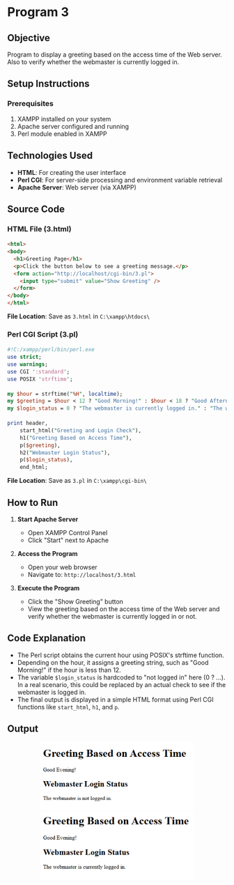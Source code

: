 # Program 3

## Objective
Program to display a greeting based on the access time of the Web server. Also to verify whether the webmaster is currently logged in. 

## Setup Instructions

### Prerequisites
1. XAMPP installed on your system
2. Apache server configured and running
3. Perl module enabled in XAMPP

## Technologies Used
- **HTML**: For creating the user interface
- **Perl CGI**: For server-side processing and environment variable retrieval
- **Apache Server**: Web server (via XAMPP)

## Source Code

### HTML File (3.html)
```html
<html>
<body>
  <h1>Greeting Page</h1>
  <p>Click the button below to see a greeting message.</p>
  <form action="http://localhost/cgi-bin/3.pl">
    <input type="submit" value="Show Greeting" />
  </form>
</body>
</html>
```

**File Location**: Save as `3.html` in `C:\xampp\htdocs\`

### Perl CGI Script (3.pl)

```perl
#!C:/xampp/perl/bin/perl.exe
use strict;
use warnings;
use CGI ':standard';
use POSIX 'strftime';

my $hour = strftime("%H", localtime);
my $greeting = $hour < 12 ? "Good Morning!" : $hour < 18 ? "Good Afternoon!" : "Good Evening!";
my $login_status = 0 ? "The webmaster is currently logged in." : "The webmaster is not logged in.";

print header,
    start_html("Greeting and Login Check"),
    h1("Greeting Based on Access Time"),
    p($greeting),
    h2("Webmaster Login Status"),
    p($login_status),
    end_html;

```

**File Location**: Save as `3.pl` in `C:\xampp\cgi-bin\`

## How to Run

1. **Start Apache Server**
   - Open XAMPP Control Panel
   - Click "Start" next to Apache

2. **Access the Program**
   - Open your web browser
   - Navigate to: `http://localhost/3.html`

3. **Execute the Program**
   - Click the "Show Greeting" button
   - View the greeting based on the access time of the Web server and verify whether the webmaster is currently logged in or not. 

## Code Explanation
- The Perl script obtains the current hour using POSIX's strftime function.
- Depending on the hour, it assigns a greeting string, such as "Good Morning!" if the hour is less than 12.
- The variable `$login_status` is hardcoded to "not logged in" here (0 ? ...). In a real scenario, this could be replaced by an actual check to see if the webmaster is logged in.
- The final output is displayed in a simple HTML format using Perl CGI functions like `start_html`, `h1`, and `p`.


## Output 

<p align="center">
  <img src="./o1.png" alt="Output 1" width="70%">
  <br>
  <img src="./o2.png" alt="Output 2" width="70%">
</p>